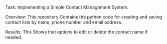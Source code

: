 Task: Implementing a Simple Contact Management System.

Overview: This repository Contains the python code for creating and saving contact lists by name, phone number and email address.

Results: This Shows that options to edit or delete the contact name if needed.
